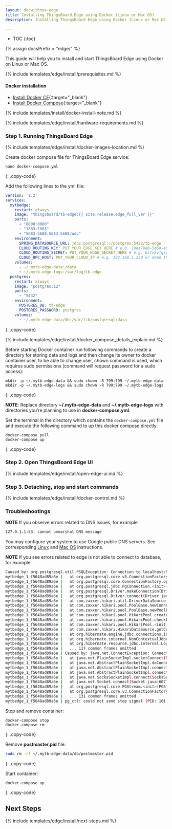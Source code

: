 ```yaml
---
layout: docwithnav-edge
title: Installing ThingsBoard Edge using Docker (Linux or Mac OS)
description: Installing ThingsBoard Edge using Docker (Linux or Mac OS)

---
```


* TOC
{:toc}

{% assign docsPrefix = "edge/" %}

This guide will help you to install and start ThingsBoard Edge using Docker on Linux or Mac OS.

{% include templates/edge/install/prerequisites.md %}

#### Docker installation

- [Install Docker CE](https://docs.docker.com/engine/install/){:target="_blank"}
- [Install Docker Compose](https://docs.docker.com/compose/install/){:target="_blank"}

{% include templates/install/docker-install-note.md %}

{% include templates/edge/install/hardware-requirements.md %}

### Step 1. Running ThingsBoard Edge

{% include templates/edge/install/docker-images-location.md %}

Create docker compose file for ThingsBoard Edge service:

```text
nano docker-compose.yml
```
{: .copy-code}

Add the following lines to the yml file:

```yml
version: '2.2'
services:
  mytbedge:
    restart: always
    image: "thingsboard/tb-edge:{{ site.release.edge_full_ver }}"
    ports:
      - "8080:8080"
      - "1883:1883"
      - "5683-5688:5683-5688/udp"
    environment:
      SPRING_DATASOURCE_URL: jdbc:postgresql://postgres:5432/tb-edge
      CLOUD_ROUTING_KEY: PUT_YOUR_EDGE_KEY_HERE # e.g. 19ea7ee8-5e6d-e642-4f32-05440a529015
      CLOUD_ROUTING_SECRET: PUT_YOUR_EDGE_SECRET_HERE # e.g. bztvkvfqsye7omv9uxlp
      CLOUD_RPC_HOST: PUT_YOUR_CLOUD_IP # e.g. 192.168.1.250 or demo.thingsboard.io
    volumes:
      - ~/.mytb-edge-data:/data
      - ~/.mytb-edge-logs:/var/log/tb-edge
  postgres:
    restart: always
    image: "postgres:12"
    ports:
      - "5432"
    environment:
      POSTGRES_DB: tb-edge
      POSTGRES_PASSWORD: postgres
    volumes:
      - ~/.mytb-edge-data/db:/var/lib/postgresql/data
```
{: .copy-code}

{% include templates/edge/install/docker_compose_details_explain.md %}

Before starting Docker container run following commands to create a directory for storing data and logs and then change its owner to docker container user, to be able to change user, chown command is used, which requires sudo permissions (command will request password for a sudo access):
```
mkdir -p ~/.mytb-edge-data && sudo chown -R 799:799 ~/.mytb-edge-data
mkdir -p ~/.mytb-edge-logs && sudo chown -R 799:799 ~/.mytb-edge-logs
```
{: .copy-code}

**NOTE**: Replace directory **~/.mytb-edge-data** and **~/.mytb-edge-logs** with directories you’re planning to use in **docker-compose.yml**.

Set the terminal in the directory which contains the `docker-compose.yml` file and execute the following command to up this docker compose directly:

```
docker-compose pull
docker-compose up
```
{: .copy-code}

### Step 2. Open ThingsBoard Edge UI

{% include templates/edge/install/open-edge-ui.md %}

### Step 3. Detaching, stop and start commands

{% include templates/edge/install/docker-control.md %}

### Troubleshootings

**NOTE** If you observe errors related to DNS issues, for example

```bash
127.0.1.1:53: cannot unmarshal DNS message
```

You may configure your system to use Google public DNS servers. 
See corresponding [Linux](https://developers.google.com/speed/public-dns/docs/using#linux) and [Mac OS](https://developers.google.com/speed/public-dns/docs/using#mac_os) instructions.

**NOTE** If you see errors related to edge is not able to connect to database, for example

```bash
Caused by: org.postgresql.util.PSQLException: Connection to localhost:5432 refused. Check that the hostname and port are correct and that the postmaster is accepting TCP/IP connections.
mytbedge_1_f5648ad89a6e | 	at org.postgresql.core.v3.ConnectionFactoryImpl.openConnectionImpl(ConnectionFactoryImpl.java:262)
mytbedge_1_f5648ad89a6e | 	at org.postgresql.core.ConnectionFactory.openConnection(ConnectionFactory.java:52)
mytbedge_1_f5648ad89a6e | 	at org.postgresql.jdbc.PgConnection.<init>(PgConnection.java:216)
mytbedge_1_f5648ad89a6e | 	at org.postgresql.Driver.makeConnection(Driver.java:404)
mytbedge_1_f5648ad89a6e | 	at org.postgresql.Driver.connect(Driver.java:272)
mytbedge_1_f5648ad89a6e | 	at com.zaxxer.hikari.util.DriverDataSource.getConnection(DriverDataSource.java:138)
mytbedge_1_f5648ad89a6e | 	at com.zaxxer.hikari.pool.PoolBase.newConnection(PoolBase.java:358)
mytbedge_1_f5648ad89a6e | 	at com.zaxxer.hikari.pool.PoolBase.newPoolEntry(PoolBase.java:206)
mytbedge_1_f5648ad89a6e | 	at com.zaxxer.hikari.pool.HikariPool.createPoolEntry(HikariPool.java:477)
mytbedge_1_f5648ad89a6e | 	at com.zaxxer.hikari.pool.HikariPool.checkFailFast(HikariPool.java:560)
mytbedge_1_f5648ad89a6e | 	at com.zaxxer.hikari.pool.HikariPool.<init>(HikariPool.java:115)
mytbedge_1_f5648ad89a6e | 	at com.zaxxer.hikari.HikariDataSource.getConnection(HikariDataSource.java:112)
mytbedge_1_f5648ad89a6e | 	at org.hibernate.engine.jdbc.connections.internal.DatasourceConnectionProviderImpl.getConnection(DatasourceConnectionProviderImpl.java:122)
mytbedge_1_f5648ad89a6e | 	at org.hibernate.internal.NonContextualJdbcConnectionAccess.obtainConnection(NonContextualJdbcConnectionAccess.java:38)
mytbedge_1_f5648ad89a6e | 	at org.hibernate.resource.jdbc.internal.LogicalConnectionManagedImpl.acquireConnectionIfNeeded(LogicalConnectionManagedImpl.java:108)
mytbedge_1_f5648ad89a6e | 	... 117 common frames omitted
mytbedge_1_f5648ad89a6e | Caused by: java.net.ConnectException: Connection refused (Connection refused)
mytbedge_1_f5648ad89a6e | 	at java.net.PlainSocketImpl.socketConnect(Native Method)
mytbedge_1_f5648ad89a6e | 	at java.net.AbstractPlainSocketImpl.doConnect(AbstractPlainSocketImpl.java:350)
mytbedge_1_f5648ad89a6e | 	at java.net.AbstractPlainSocketImpl.connectToAddress(AbstractPlainSocketImpl.java:206)
mytbedge_1_f5648ad89a6e | 	at java.net.AbstractPlainSocketImpl.connect(AbstractPlainSocketImpl.java:188)
mytbedge_1_f5648ad89a6e | 	at java.net.SocksSocketImpl.connect(SocksSocketImpl.java:392)
mytbedge_1_f5648ad89a6e | 	at java.net.Socket.connect(Socket.java:607)
mytbedge_1_f5648ad89a6e | 	at org.postgresql.core.PGStream.<init>(PGStream.java:61)
mytbedge_1_f5648ad89a6e | 	at org.postgresql.core.v3.ConnectionFactoryImpl.openConnectionImpl(ConnectionFactoryImpl.java:144)
mytbedge_1_f5648ad89a6e | 	... 131 common frames omitted
mytbedge_1_f5648ad89a6e | pg_ctl: could not send stop signal (PID: 10): No such process
```

Stop and remove container:

```
docker-compose stop
docker-compose rm
```
{: .copy-code}

Remove **postmaster.pid** file:

```bash
sudo rm -rf ~/.mytb-edge-data/db/postmaster.pid
```
{: .copy-code}

Start container:

```
docker-compose up
```
{: .copy-code}

## Next Steps

{% include templates/edge/install/next-steps.md %}



